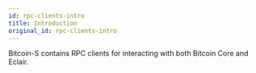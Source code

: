 ```yaml
---
id: rpc-clients-intro
title: Introduction
original_id: rpc-clients-intro
---
```


Bitcoin-S contains RPC clients for interacting with both Bitcoin Core and Eclair.
